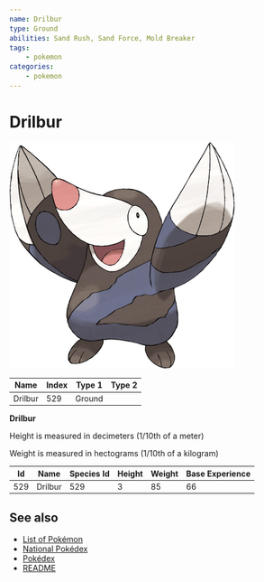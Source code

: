 ```yaml
---
name: Drilbur
type: Ground
abilities: Sand Rush, Sand Force, Mold Breaker
tags:
    - pokemon
categories:
    - pokemon
---
```


# Drilbur


![Drilbur](images/529.png)

| **Name** | **Index** | **Type 1** | **Type 2** |
|----|----|----|----|
| Drilbur | 529 | Ground  |  |

**Drilbur** 


Height is measured in decimeters (1/10th of a meter)

Weight is measured in hectograms (1/10th of a kilogram)

| **Id** | **Name** | **Species Id** | **Height** | **Weight** | **Base Experience** |
|--------|----------|----------------|------------|------------|---------------------|
| 529 | Drilbur | 529 | 3 | 85 | 66 |


## See also

- [List of Pokémon](../pokemon.md)
- [National Pokédex](../national_pokedex.md)
- [Pokédex](../pokedex.md)
- [README](../README.md)
